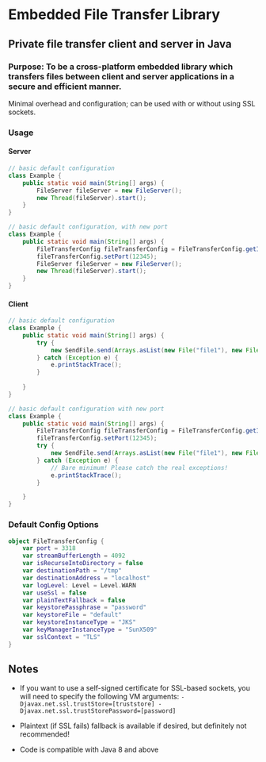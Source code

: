 # Embedded File Transfer Library
## Private file transfer client and server in Java
### Purpose: To be a cross-platform embedded library which transfers files between client and server applications in a secure and efficient manner.
Minimal overhead and configuration; can be used with or without using SSL sockets.
### Usage

#### Server
```java
// basic default configuration
class Example {
    public static void main(String[] args) {
        FileServer fileServer = new FileServer();
        new Thread(fileServer).start();
    }
}

// basic default configuration, with new port
class Example {
    public static void main(String[] args) {
        FileTransferConfig fileTransferConfig = FileTransferConfig.getInstance();
        fileTransferConfig.setPort(12345);
        FileServer fileServer = new FileServer();
        new Thread(fileServer).start();
    }
}

```

#### Client
```java
// basic default configuration
class Example {
    public static void main(String[] args) {
        try {
            new SendFile.send(Arrays.asList(new File("file1"), new File("file2")));
        } catch (Exception e) {
            e.printStackTrace();
        }
        
    }
}

// basic default configuration with new port
class Example {
    public static void main(String[] args) {
        FileTransferConfig fileTransferConfig = FileTransferConfig.getInstance();
        fileTransferConfig.setPort(12345);
        try {
            new SendFile.send(Arrays.asList(new File("file1"), new File("file2")));
        } catch (Exception e) {
            // Bare minimum! Please catch the real exceptions!
            e.printStackTrace();
        }

    }
}
```

### Default Config Options
```kotlin
object FileTransferConfig {
    var port = 3318
    var streamBufferLength = 4092
    var isRecurseIntoDirectory = false
    var destinationPath = "/tmp"
    var destinationAddress = "localhost"
    var logLevel: Level = Level.WARN
    var useSsl = false
    var plainTextFallback = false
    var keystorePassphrase = "password"
    var keystoreFile = "default"
    var keystoreInstanceType = "JKS"
    var keyManagerInstanceType = "SunX509"
    var sslContext = "TLS"
}
```

## Notes
* If you want to use a self-signed certificate for SSL-based sockets, you will need to specify the following VM arguments:
`-Djavax.net.ssl.trustStore=[truststore] -Djavax.net.ssl.trustStorePassword=[password]`
  
* Plaintext (if SSL fails) fallback is available if desired, but definitely not recommended!

* Code is compatible with Java 8 and above